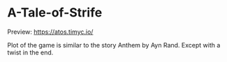 # A-Tale-of-Strife

Preview: https://atos.timyc.io/

Plot of the game is similar to the story Anthem by Ayn Rand. Except with a twist in the end.
